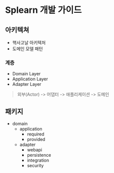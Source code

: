 # Splearn 개발 가이드

## 아키텍쳐
- 핵사고날 아키텍처
- 도메인 모델 패턴


### 계층
- Domain Layer
- Application Layer
- Adapter Layer

> 외부(Actor) -> 어댑터 -> 애플리케이션 -> 도메인

## 패키지
- domain
  - application
    - required
    - provided
  - adapter
    - webapi
    - persistence
    - integration
    - security